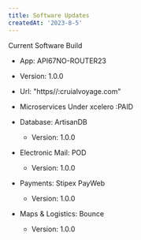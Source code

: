 ```yaml
---
title: Software Updates
createdAt: '2023-8-5'
---
```


Current Software Build
- App: API67NO-ROUTER23
- Version: 1.0.0
- Url: "https//:cruialvoyage.com"

- Microservices Under xcelero :PAID
- Database: ArtisanDB 
    - Version: 1.0.0
- Electronic Mail: POD
    - Version: 1.0.0
- Payments: Stipex PayWeb
    - Version: 1.0.0
- Maps & Logistics: Bounce
    - Version: 1.0.0
